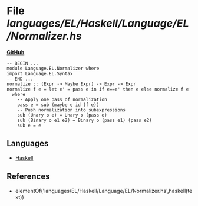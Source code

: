 # File _languages/EL/Haskell/Language/EL/Normalizer.hs_
**[GitHub](https://github.com/softlang/yas/blob/master/languages/EL/Haskell/Language/EL/Normalizer.hs)**
```
-- BEGIN ...
module Language.EL.Normalizer where
import Language.EL.Syntax
-- END ...
normalize :: (Expr -> Maybe Expr) -> Expr -> Expr
normalize f e = let e' = pass e in if e==e' then e else normalize f e'
  where
    -- Apply one pass of normalization
    pass e = sub (maybe e id (f e))
    -- Push normalization into subexpressions
    sub (Unary o e) = Unary o (pass e)
    sub (Binary o e1 e2) = Binary o (pass e1) (pass e2)
    sub e = e
```

## Languages
* [Haskell](../languages/Haskell.md)

## References
* elementOf('languages/EL/Haskell/Language/EL/Normalizer.hs',haskell(text))
